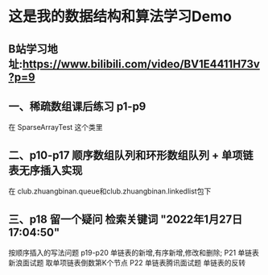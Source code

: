 # 这是我的数据结构和算法学习Demo
## B站学习地址:https://www.bilibili.com/video/BV1E4411H73v?p=9
## 一、稀疏数组课后练习 p1-p9
   在 SparseArrayTest 这个类里
## 二、p10-p17 顺序数组队列和环形数组队列 + 单项链表无序插入实现
   在 club.zhuangbinan.queue和club.zhuangbinan.linkedlist包下
## 三、p18 留一个疑问 检索关键词 "2022年1月27日17:04:50"
   按顺序插入的写法问题
       p19-p20 单链表的新增,有序新增,修改和删除;
       P21 单链表新浪面试题 取单项链表倒数第K个节点
       P22 单链表腾讯面试题 单链表的反转
